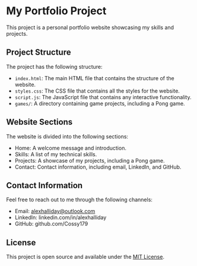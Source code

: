 # My Portfolio Project

This project is a personal portfolio website showcasing my skills and projects.

## Project Structure

The project has the following structure:

- `index.html`: The main HTML file that contains the structure of the website.
- `styles.css`: The CSS file that contains all the styles for the website.
- `script.js`: The JavaScript file that contains any interactive functionality.
- `games/`: A directory containing game projects, including a Pong game.

## Website Sections

The website is divided into the following sections:

- Home: A welcome message and introduction.
- Skills: A list of my technical skills.
- Projects: A showcase of my projects, including a Pong game.
- Contact: Contact information, including email, LinkedIn, and GitHub.

## Contact Information

Feel free to reach out to me through the following channels:

- Email: alexhalliday@outlook.com
- LinkedIn: linkedin.com/in/alexhalliday
- GitHub: github.com/Cossy179

## License

This project is open source and available under the [MIT License](LICENCE).